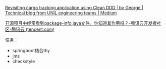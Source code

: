 

[Revisiting cargo tracking application using Clean DDD | by George | Technical blog from UNIL engineering teams | Medium](https://medium.com/unil-ci-software-engineering/revisiting-cargo-tracking-application-using-clean-ddd-4ed16c0e6ae1)



[开源项目中经常看到package-info.java文件，你知道其作用吗？-腾讯云开发者社区-腾讯云 (tencent.com)](https://cloud.tencent.com/developer/article/1874790)



任务：

- springboot结合thy
- jms
- checkstyle